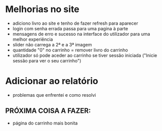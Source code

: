 
# Melhorias no site

- adiciono livro ao site e tenho de fazer refresh para aparecer
- login com senha errada passa para uma pagina à parte
- mensagens de erro e sucesso na interface do utilizador para uma melhor experiência 
- slider não carrega a 2ª e a 3ª imagem
- quantidade "0" no carrinho = remover livro do carrinho
- utilizador só pode aceder ao carrinho se tiver sessão iniciada ("Inicie sessão para ver o seu carrinho")

# Adicionar ao relatório

- problemas que enfrentei e como resolvi

## PRÓXIMA COISA A FAZER:

- página do carrinho mais bonita